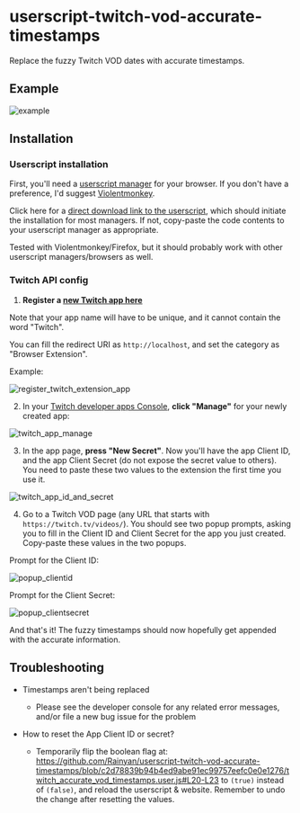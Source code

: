 # userscript-twitch-vod-accurate-timestamps
Replace the fuzzy Twitch VOD dates with accurate timestamps.

## Example

![example](https://github.com/Rainyan/userscript-twitch-vod-accurate-timestamps/assets/6595066/59835c57-7119-425f-a922-c1cc667f07e3)

## Installation

### Userscript installation

First, you'll need a [userscript manager](https://en.wikipedia.org/wiki/Userscript_manager) for your browser. If you don't have a preference, I'd suggest [Violentmonkey](https://violentmonkey.github.io/).

Click here for a [direct download link to the userscript](https://github.com/Rainyan/userscript-twitch-vod-accurate-timestamps/raw/main/twitch_accurate_vod_timestamps.user.js), which should initiate the installation for most managers. If not, copy-paste the code contents to your userscript manager as appropriate.

Tested with Violentmonkey/Firefox, but it should probably work with other userscript managers/browsers as well.

### Twitch API config

1) **Register a [new Twitch app here](https://dev.twitch.tv/console/apps/create)**

Note that your app name will have to be unique, and it cannot contain the word "Twitch".

You can fill the redirect URI as `http://localhost`, and set the category as "Browser Extension".

Example:

![register_twitch_extension_app](https://github.com/Rainyan/userscript-twitch-vod-accurate-timestamps/assets/6595066/dbee8816-7aaf-45ce-98b1-9845d998b6d9)


2) In your [Twitch developer apps Console](https://dev.twitch.tv/console/apps), **click "Manage"** for your newly created app:

![twitch_app_manage](https://github.com/Rainyan/userscript-twitch-vod-accurate-timestamps/assets/6595066/8bc44a93-8cfa-42d0-8351-d921a034aae7)


3) In the app page, **press "New Secret"**. Now you'll have the app Client ID, and the app Client Secret (do not expose the secret value to others). You need to paste these two values to the extension the first time you use it.

![twitch_app_id_and_secret](https://github.com/Rainyan/userscript-twitch-vod-accurate-timestamps/assets/6595066/280ac88d-8045-4807-8be8-d596cf2f29b4)

4) Go to a Twitch VOD page (any URL that starts with `https://twitch.tv/videos/`). You should see two popup prompts, asking you to fill in the Client ID and Client Secret for the app you just created. Copy-paste these values in the two popups.

Prompt for the Client ID:

![popup_clientid](https://github.com/Rainyan/userscript-twitch-vod-accurate-timestamps/assets/6595066/df0629c7-1f56-43a2-b239-51e61ed1446f)

Prompt for the Client Secret:

![popup_clientsecret](https://github.com/Rainyan/userscript-twitch-vod-accurate-timestamps/assets/6595066/9da7892a-4311-4be5-8107-b93606f4c0fa)

And that's it! The fuzzy timestamps should now hopefully get appended with the accurate information.

## Troubleshooting
* Timestamps aren't being replaced
  * Please see the developer console for any related error messages, and/or file a new bug issue for the problem

* How to reset the App Client ID or secret?
  * Temporarily flip the boolean flag at:
    https://github.com/Rainyan/userscript-twitch-vod-accurate-timestamps/blob/c2d78839b94b4ed9abe91ec99757eefc0e0e1276/twitch_accurate_vod_timestamps.user.js#L20-L23
    to `(true)` instead of `(false)`, and reload the userscript & website. Remember to undo the change after resetting the values.
